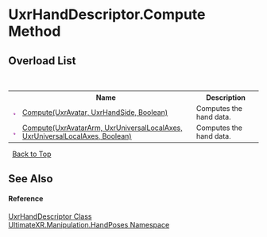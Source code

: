 # UxrHandDescriptor.Compute Method 
 


## Overload List
&nbsp;<table><tr><th></th><th>Name</th><th>Description</th></tr><tr><td>![Public method](media/pubmethod.gif "Public method")</td><td><a href="M_UltimateXR_Manipulation_HandPoses_UxrHandDescriptor_Compute_1">Compute(UxrAvatar, UxrHandSide, Boolean)</a></td><td>
Computes the hand data.</td></tr><tr><td>![Public method](media/pubmethod.gif "Public method")</td><td><a href="M_UltimateXR_Manipulation_HandPoses_UxrHandDescriptor_Compute">Compute(UxrAvatarArm, UxrUniversalLocalAxes, UxrUniversalLocalAxes, Boolean)</a></td><td>
Computes the hand data.</td></tr></table>&nbsp;
<a href="#uxrhanddescriptor.compute-method">Back to Top</a>

## See Also


#### Reference
<a href="T_UltimateXR_Manipulation_HandPoses_UxrHandDescriptor">UxrHandDescriptor Class</a><br /><a href="N_UltimateXR_Manipulation_HandPoses">UltimateXR.Manipulation.HandPoses Namespace</a><br />